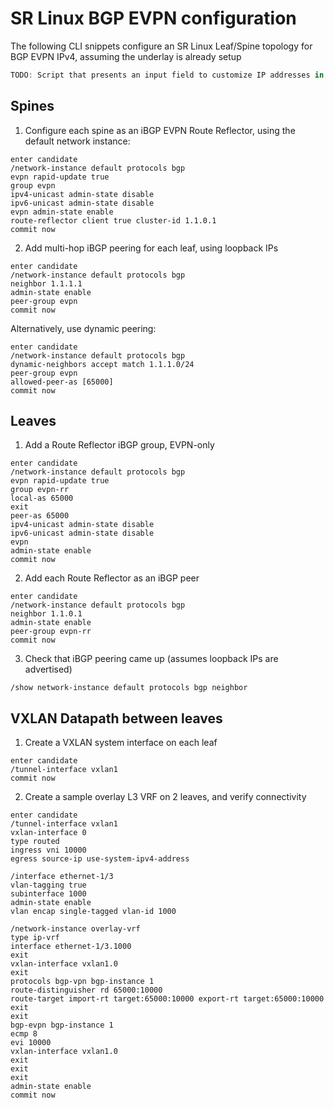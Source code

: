 # SR Linux BGP EVPN configuration

The following CLI snippets configure an SR Linux Leaf/Spine topology for BGP EVPN IPv4, assuming the underlay is already setup

```js script  
TODO: Script that presents an input field to customize IP addresses in the snippets below
```  
## Spines

1. Configure each spine as an iBGP EVPN Route Reflector, using the default network instance:
```
enter candidate
/network-instance default protocols bgp 
evpn rapid-update true
group evpn
ipv4-unicast admin-state disable
ipv6-unicast admin-state disable
evpn admin-state enable
route-reflector client true cluster-id 1.1.0.1
commit now
```

2. Add multi-hop iBGP peering for each leaf, using loopback IPs
```
enter candidate
/network-instance default protocols bgp
neighbor 1.1.1.1
admin-state enable
peer-group evpn
commit now
```
Alternatively, use dynamic peering:
```
enter candidate
/network-instance default protocols bgp
dynamic-neighbors accept match 1.1.1.0/24
peer-group evpn
allowed-peer-as [65000]
commit now
```

## Leaves

1. Add a Route Reflector iBGP group, EVPN-only
```
enter candidate
/network-instance default protocols bgp
evpn rapid-update true
group evpn-rr
local-as 65000
exit
peer-as 65000
ipv4-unicast admin-state disable
ipv6-unicast admin-state disable
evpn
admin-state enable
commit now
```

2. Add each Route Reflector as an iBGP peer
```
enter candidate
/network-instance default protocols bgp
neighbor 1.1.0.1
admin-state enable
peer-group evpn-rr
commit now
```

3. Check that iBGP peering came up (assumes loopback IPs are advertised)
```
/show network-instance default protocols bgp neighbor
```

## VXLAN Datapath between leaves

1. Create a VXLAN system interface on each leaf
```
enter candidate
/tunnel-interface vxlan1
commit now
```

2. Create a sample overlay L3 VRF on 2 leaves, and verify connectivity
```
enter candidate
/tunnel-interface vxlan1
vxlan-interface 0
type routed
ingress vni 10000
egress source-ip use-system-ipv4-address

/interface ethernet-1/3
vlan-tagging true
subinterface 1000
admin-state enable
vlan encap single-tagged vlan-id 1000

/network-instance overlay-vrf
type ip-vrf
interface ethernet-1/3.1000
exit
vxlan-interface vxlan1.0
exit
protocols bgp-vpn bgp-instance 1 
route-distinguisher rd 65000:10000
route-target import-rt target:65000:10000 export-rt target:65000:10000
exit
exit
bgp-evpn bgp-instance 1
ecmp 8
evi 10000
vxlan-interface vxlan1.0
exit
exit
exit
admin-state enable
commit now
```
